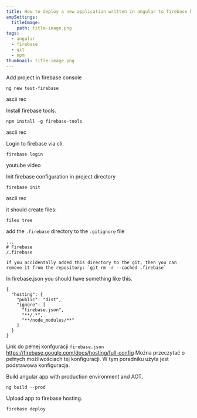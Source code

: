 ```yaml
---
title: How to deploy a new application written in angular to firebase hosting
ampSettings:
  titleImage:
    path: title-image.png
tags:
  - angular
  - firebase
  - git
  - npm
thumbnail: title-image.png
---
```


Add project in firebase console

`ng new test-firebase`

ascii rec

Install firebase tools.

`npm install -g firebase-tools`

ascii rec

Login to firebase via cli.

`firebase login`

youtube video

Init firebase configuration in project directory

`firebase init`

ascii rec

it should create files:

`files tree`

add the `.firebase` directory to the `.gitignore` file

```gitignore
...
# Firebase
/.firebase
```

    If you accidentally added this directory to the git, then you can remove it from the repository: `git rm -r --cached .firebase`

In firebase.json you should have something like this.

```
{
  "hosting": {
    "public": "dist",
    "ignore": [
      "firebase.json",
      "**/.*",
      "**/node_modules/**"
    ]
  }
}
```

Link do pełnej konfguracji `firebase.json` https://firebase.google.com/docs/hosting/full-config
Można przeczytać o pełnych możliwościach tej konfiguracji. W tym poradniku użyta jest podstawowa konfiguracja.

Build angular app with production environment and AOT.

`ng build --prod`

Upload app to firebase hosting.

`firebase deploy`

